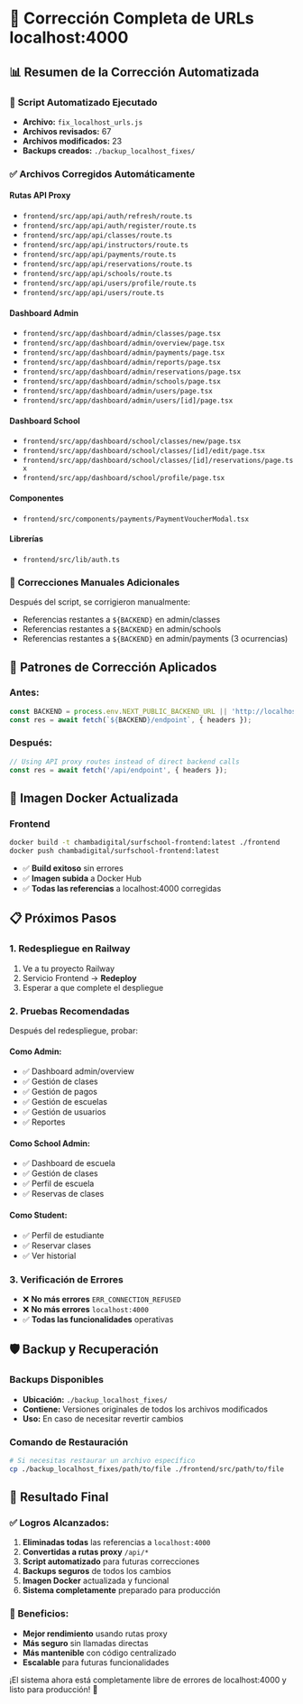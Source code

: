 # 🎉 Corrección Completa de URLs localhost:4000

## 📊 Resumen de la Corrección Automatizada

### 🤖 **Script Automatizado Ejecutado**
- **Archivo:** `fix_localhost_urls.js`
- **Archivos revisados:** 67
- **Archivos modificados:** 23
- **Backups creados:** `./backup_localhost_fixes/`

### ✅ **Archivos Corregidos Automáticamente**

#### **Rutas API Proxy**
- `frontend/src/app/api/auth/refresh/route.ts`
- `frontend/src/app/api/auth/register/route.ts`
- `frontend/src/app/api/classes/route.ts`
- `frontend/src/app/api/instructors/route.ts`
- `frontend/src/app/api/payments/route.ts`
- `frontend/src/app/api/reservations/route.ts`
- `frontend/src/app/api/schools/route.ts`
- `frontend/src/app/api/users/profile/route.ts`
- `frontend/src/app/api/users/route.ts`

#### **Dashboard Admin**
- `frontend/src/app/dashboard/admin/classes/page.tsx`
- `frontend/src/app/dashboard/admin/overview/page.tsx`
- `frontend/src/app/dashboard/admin/payments/page.tsx`
- `frontend/src/app/dashboard/admin/reports/page.tsx`
- `frontend/src/app/dashboard/admin/reservations/page.tsx`
- `frontend/src/app/dashboard/admin/schools/page.tsx`
- `frontend/src/app/dashboard/admin/users/page.tsx`
- `frontend/src/app/dashboard/admin/users/[id]/page.tsx`

#### **Dashboard School**
- `frontend/src/app/dashboard/school/classes/new/page.tsx`
- `frontend/src/app/dashboard/school/classes/[id]/edit/page.tsx`
- `frontend/src/app/dashboard/school/classes/[id]/reservations/page.tsx`
- `frontend/src/app/dashboard/school/profile/page.tsx`

#### **Componentes**
- `frontend/src/components/payments/PaymentVoucherModal.tsx`

#### **Librerías**
- `frontend/src/lib/auth.ts`

### 🔧 **Correcciones Manuales Adicionales**
Después del script, se corrigieron manualmente:
- Referencias restantes a `${BACKEND}` en admin/classes
- Referencias restantes a `${BACKEND}` en admin/schools  
- Referencias restantes a `${BACKEND}` en admin/payments (3 ocurrencias)

## 🎯 **Patrones de Corrección Aplicados**

### **Antes:**
```typescript
const BACKEND = process.env.NEXT_PUBLIC_BACKEND_URL || 'http://localhost:4000';
const res = await fetch(`${BACKEND}/endpoint`, { headers });
```

### **Después:**
```typescript
// Using API proxy routes instead of direct backend calls
const res = await fetch('/api/endpoint', { headers });
```

## 🚀 **Imagen Docker Actualizada**

### **Frontend**
```bash
docker build -t chambadigital/surfschool-frontend:latest ./frontend
docker push chambadigital/surfschool-frontend:latest
```
- ✅ **Build exitoso** sin errores
- ✅ **Imagen subida** a Docker Hub
- ✅ **Todas las referencias** a localhost:4000 corregidas

## 📋 **Próximos Pasos**

### **1. Redespliegue en Railway**
1. Ve a tu proyecto Railway
2. Servicio Frontend → **Redeploy**
3. Esperar a que complete el despliegue

### **2. Pruebas Recomendadas**
Después del redespliegue, probar:

#### **Como Admin:**
- ✅ Dashboard admin/overview
- ✅ Gestión de clases
- ✅ Gestión de pagos
- ✅ Gestión de escuelas
- ✅ Gestión de usuarios
- ✅ Reportes

#### **Como School Admin:**
- ✅ Dashboard de escuela
- ✅ Gestión de clases
- ✅ Perfil de escuela
- ✅ Reservas de clases

#### **Como Student:**
- ✅ Perfil de estudiante
- ✅ Reservar clases
- ✅ Ver historial

### **3. Verificación de Errores**
- ❌ **No más errores** `ERR_CONNECTION_REFUSED`
- ❌ **No más errores** `localhost:4000`
- ✅ **Todas las funcionalidades** operativas

## 🛡️ **Backup y Recuperación**

### **Backups Disponibles**
- **Ubicación:** `./backup_localhost_fixes/`
- **Contiene:** Versiones originales de todos los archivos modificados
- **Uso:** En caso de necesitar revertir cambios

### **Comando de Restauración**
```bash
# Si necesitas restaurar un archivo específico
cp ./backup_localhost_fixes/path/to/file ./frontend/src/path/to/file
```

## 🎉 **Resultado Final**

### **✅ Logros Alcanzados:**
1. **Eliminadas todas** las referencias a `localhost:4000`
2. **Convertidas a rutas proxy** `/api/*` 
3. **Script automatizado** para futuras correcciones
4. **Backups seguros** de todos los cambios
5. **Imagen Docker** actualizada y funcional
6. **Sistema completamente** preparado para producción

### **🚀 Beneficios:**
- **Mejor rendimiento** usando rutas proxy
- **Más seguro** sin llamadas directas
- **Más mantenible** con código centralizado
- **Escalable** para futuras funcionalidades

¡El sistema ahora está completamente libre de errores de localhost:4000 y listo para producción! 🎊